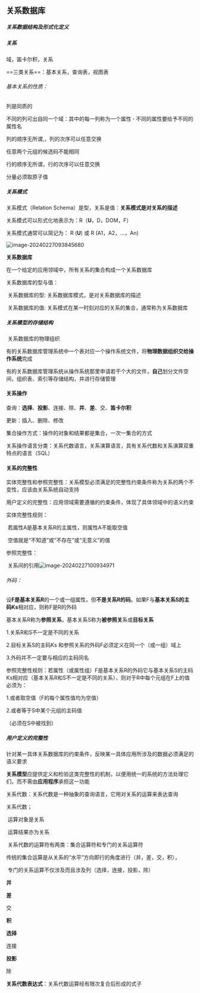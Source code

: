 ## 关系数据库

##### 关系数据结构及形式化定义

##### 关系

域，笛卡尔积，关系

==三类关系==：基本关系，查询表，视图表

###### 基本关系的性质：

列是同质的

不同的列可出自同一个域：其中的每一列称为一个属性 **·** 不同的属性要给予不同的属性名

列的顺序无所谓,，列的次序可以任意交换

任意两个元组的候选码不能相同

行的顺序无所谓，行的次序可以任意交换

分量必须取原子值

##### 关系模式

关系模式（Relation Schema）是型，关系是值：**关系模式是对关系的描述**

关系模式可以形式化地表示为：R（**U**，D，DOM，F）

关系模式通常可以简记为： 	R (**U**)    或    R (A1，A2，…，An)

![image-20240227093845680](C:\Users\10263\AppData\Roaming\Typora\typora-user-images\image-20240227093845680.png)

**关系数据库**

在一个给定的应用领域中，所有关系的集合构成一个关系数据库

关系数据库的型与值：

​	关系数据库的型: 关系数据库模式，是对关系数据库的描述

​	关系数据库的值: 关系模式在某一时刻对应的关系的集合，通常称为关系数据库

##### 关系模型的存储结构

​	关系数据库的物理组织

有的关系数据库管理系统中一个表对应一个操作系统文件，将**物理数据组织交给操作系统**完成

有的关系数据库管理系统从操作系统那里申请若干个大的文件，**自己**划分文件空间，组织表、索引等存储结构，并进行存储管理



#### 关系操作

查询：**选择**、**投影**、连接、除、**并**、**差**、交、**笛卡尔积**

更新：插入、删除、修改

集合操作方式：操作的对象和结果都是集合，一次一集合的方式

关系操作语言分类：关系代数语言，关系演算语言，具有关系代数和关系演算双重特点的语言（SQL）



#### 关系的完整性

实体完整性和参照完整性：关系模型必须满足的完整性约束条件称为关系的两个不变性，应该由关系系统自动支持

用户定义的完整性：应用领域需要遵循的约束条件，体现了具体领域中的语义约束 

实体完整性规则：

​	若属性A是基本关系R的主属性，则属性A不能取空值

​	空值就是“不知道”或“不存在”或“无意义”的值

参照完整性：

​	关系间的引用![image-20240227100934971](C:\Users\10263\AppData\Roaming\Typora\typora-user-images\image-20240227100934971.png)

###### 外码：

设**F是基本关系R**的一个或一组属性，但**不是关系R的码**。如果F与**基本关系S的主码Ks**相对应，则称F是R的外码

基本关系R称为**参照关系**，基本关系S称为**被参照关**系或**目标关系**	

1.关系R和S不一定是不同的关系

2.目标关系S的主码Ks 和参照关系的外码F必须定义在同一个（或一组）域上

3.外码并不一定要与相应的主码同名

参照完整性规则：若属性（或属性组）F是基本关系R的外码它与基本关系S的主码Ks相对应（基本关系R和S不一定是不同的关系），则对于R中每个元组在F上的值必须为：

1.或者取空值（F的每个属性值均为空值）

2.或者等于S中某个元组的主码值

（必须在S中被找到）

##### 用户定义的完整性

针对某一具体关系数据库的约束条件，反映某一具体应用所涉及的数据必须满足的语义要求

**关系模型**应提供定义和检验这类完整性的机制，以便用统一的系统的方法处理它们，而不需由**应用程序**承担这一功能

关系代数：关系代数是一种抽象的查询语言，它用对关系的运算来表达查询

关系代数；

​	运算对象是关系

​	运算结果亦为关系

​	关系代数的运算符有两类：集合运算符和专门的关系运算符

​	传统的集合运算是从关系的“水平”方向即行的角度进行（并，差，交，积），

​	专门的关系运算不仅涉及而且涉及列（选择，连接，投影，除）

**并**

**差**

交

**积**

**选择**

连接

**投影**

除

**关系代数表达式**：关系代数运算经有限次复合后形成的式子





